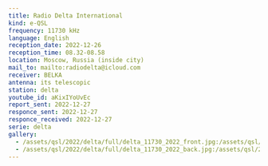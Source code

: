 ```yaml
---
title: Radio Delta International
kind: e-QSL
frequency: 11730 kHz
language: English
reception_date: 2022-12-26
reception_time: 08.32-08.58
location: Moscow, Russia (inside city)
mail_to: mailto:radiodelta@icloud.com
receiver: BELKA
antenna: its telescopic
station: delta
youtube_id: aKixIYoUvEc
report_sent: 2022-12-27
responce_sent: 2022-12-27
responce_received: 2022-12-27
serie: delta
gallery:
  - /assets/qsl/2022/delta/full/delta_11730_2022_front.jpg:/assets/qsl/2022/delta/small/delta_11730_2022_front.jpg
  - /assets/qsl/2022/delta/full/delta_11730_2022_back.jpg:/assets/qsl/2022/delta/small/delta_11730_2022_back.jpg
---
```

